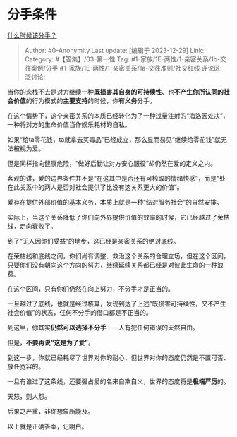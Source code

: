 # 分手条件
[什么时候该分手？](https://www.zhihu.com/question/23693381/answer/2859180452)

> Author: #0-Anonymity
> Last update: [编辑于 2023-12-29]
> Link:
> Category: #【答集】/03-第一性
> Tag: #1-家族/1E-两性/1-亲密关系/1b-交往案例/分手 #1-家族/1E-两性/1-亲密关系/1a-交往准则/社交红线
> 评论区:
> 泛讨论:

当你的恋栈不去是对方继续一种**既损害其自身的可持续性**、也**不产生你所认同的社会价值**的行为模式的**主要支持**的时候，你**有义务**分手。

在这个情势下，这个亲密关系的本质已经转化为了一种过量注射的“海洛因处决”，一种将对方的生命价值当作娱乐耗材的自私。

如果“给ta零花钱，ta就拿去买毒品”已经成立，那么显而易见“继续给零花钱”就无法被视为爱。

但是同样指向健康危险，“做好后勤让对方安心服役”却仍然在爱的定义之内。

客观的讲，爱的边界条件并不是“在这其中是否还有可榨取的情绪快感”，而是“处在此关系中的两人是否对社会提供了比没有这关系更大的价值”。

爱存在提供外部价值的基本义务，本质上就是一种“结对服务社会”的自然安排。

实际上，当这个关系降低了你们向外界提供价值的效率的时候，它已经越过了荣枯线，走向衰败了。

到了“无人因你们受益”的地步，这已经是亲密关系的绝对底线。

在荣枯线和底线之间，你们尚有调整、救治这个关系的合理立场，但在这个区间，只要你们没有朝向这个方向的努力，继续延续关系都已经是对彼此生命的一种浪费。

在这个区间，只有你们仍然在向上努力，不分手才是正当的。

一旦越过了底线，也就是经过核算，发现到达了上述“既损害可持续性，又不产生社会价值”的状态，任何不分手的借口都是不正当的。

到这里，你其实**仍然可以选择不分手**——人有犯任何错误的天然自由。

但是，**不要再说“这是为了爱”**。

到这一步，你就已经耗尽了世界对你的耐心，但世界对你的态度仍然是不置可否、放任宽容的。

一旦有谁过了这条线，还要强占爱的名来自欺自义，世界的态度将是**极端严厉**的。

天怒，则人怨。

后果之严重，非你想象所能及。

以上就是正确答案，记明白。
